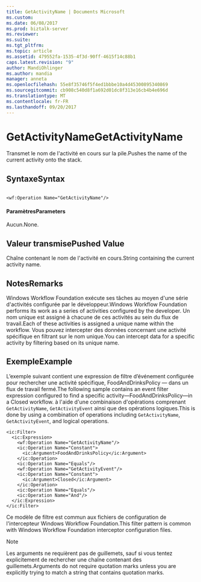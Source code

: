 ```yaml
---
title: GetActivityName | Documents Microsoft
ms.custom: 
ms.date: 06/08/2017
ms.prod: biztalk-server
ms.reviewer: 
ms.suite: 
ms.tgt_pltfrm: 
ms.topic: article
ms.assetid: 479552fa-1535-4f3d-90ff-4615f14c88b1
caps.latest.revision: "9"
author: MandiOhlinger
ms.author: mandia
manager: anneta
ms.openlocfilehash: 55e8f35746f5f4ed1bbbe10a4d45300895340869
ms.sourcegitcommit: cb908c540d8f1a692d01dc8f313e16cb4b4e696d
ms.translationtype: MT
ms.contentlocale: fr-FR
ms.lasthandoff: 09/20/2017
---
```

# <a name="getactivityname"></a><span data-ttu-id="02c7d-102">GetActivityName</span><span class="sxs-lookup"><span data-stu-id="02c7d-102">GetActivityName</span></span>
<span data-ttu-id="02c7d-103">Transmet le nom de l'activité en cours sur la pile.</span><span class="sxs-lookup"><span data-stu-id="02c7d-103">Pushes the name of the current activity onto the stack.</span></span>  
  
## <a name="syntax"></a><span data-ttu-id="02c7d-104">Syntaxe</span><span class="sxs-lookup"><span data-stu-id="02c7d-104">Syntax</span></span>  
  
```  
  
<wf:Operation Name="GetActivityName"/>  
```  
  
#### <a name="parameters"></a><span data-ttu-id="02c7d-105">Paramètres</span><span class="sxs-lookup"><span data-stu-id="02c7d-105">Parameters</span></span>  
 <span data-ttu-id="02c7d-106">Aucun.</span><span class="sxs-lookup"><span data-stu-id="02c7d-106">None.</span></span>  
  
## <a name="pushed-value"></a><span data-ttu-id="02c7d-107">Valeur transmise</span><span class="sxs-lookup"><span data-stu-id="02c7d-107">Pushed Value</span></span>  
 <span data-ttu-id="02c7d-108">Chaîne contenant le nom de l'activité en cours.</span><span class="sxs-lookup"><span data-stu-id="02c7d-108">String containing the current activity name.</span></span>  
  
## <a name="remarks"></a><span data-ttu-id="02c7d-109">Notes</span><span class="sxs-lookup"><span data-stu-id="02c7d-109">Remarks</span></span>  
 <span data-ttu-id="02c7d-110">Windows Workflow Foundation exécute ses tâches au moyen d'une série d'activités configurée par le développeur.</span><span class="sxs-lookup"><span data-stu-id="02c7d-110">Windows Workflow Foundation performs its work as a series of activities configured by the developer.</span></span> <span data-ttu-id="02c7d-111">Un nom unique est assigné à chacune de ces activités au sein du flux de travail.</span><span class="sxs-lookup"><span data-stu-id="02c7d-111">Each of these activities is assigned a unique name within the workflow.</span></span> <span data-ttu-id="02c7d-112">Vous pouvez intercepter des données concernant une activité spécifique en filtrant sur le nom unique.</span><span class="sxs-lookup"><span data-stu-id="02c7d-112">You can intercept data for a specific activity by filtering based on its unique name.</span></span>  
  
## <a name="example"></a><span data-ttu-id="02c7d-113">Exemple</span><span class="sxs-lookup"><span data-stu-id="02c7d-113">Example</span></span>  
 <span data-ttu-id="02c7d-114">L’exemple suivant contient une expression de filtre d’événement configurée pour rechercher une activité spécifique, FoodAndDrinksPolicy — dans un flux de travail fermé.</span><span class="sxs-lookup"><span data-stu-id="02c7d-114">The following sample contains an event filter expression configured to find a specific activity—FoodAndDrinksPolicy—in a Closed workflow.</span></span> <span data-ttu-id="02c7d-115">à l'aide d'une combinaison d'opérations comprenant `GetActivityName`, `GetActivityEvent` ainsi que des opérations logiques.</span><span class="sxs-lookup"><span data-stu-id="02c7d-115">This is done by using a combination of operations including `GetActivityName`, `GetActivityEvent`, and logical operations.</span></span>  
  
```  
<ic:Filter>  
  <ic:Expression>  
    <wf:Operation Name="GetActivityName"/>  
    <ic:Operation Name="Constant">  
      <ic:Argument>FoodAndDrinksPolicy</ic:Argument>  
    </ic:Operation>  
    <ic:Operation Name="Equals"/>  
    <wf:Operation Name="GetActivityEvent"/>  
    <ic:Operation Name="Constant">  
      <ic:Argument>Closed</ic:Argument>  
    </ic:Operation>  
    <ic:Operation Name="Equals"/>  
    <ic:Operation Name="And"/>  
  </ic:Expression>  
</ic:Filter>  
```  
  
 <span data-ttu-id="02c7d-116">Ce modèle de filtre est commun aux fichiers de configuration de l'intercepteur Windows Workflow Foundation.</span><span class="sxs-lookup"><span data-stu-id="02c7d-116">This filter pattern is common with Windows Workflow Foundation interceptor configuration files.</span></span>  
  
> [!NOTE]
>  <span data-ttu-id="02c7d-117">Les arguments ne requièrent pas de guillemets, sauf si vous tentez explicitement de rechercher une chaîne contenant des guillemets.</span><span class="sxs-lookup"><span data-stu-id="02c7d-117">Arguments do not require quotation marks unless you are explicitly trying to match a string that contains quotation marks.</span></span>